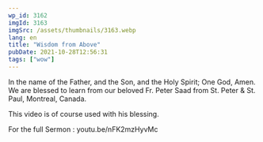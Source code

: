 ```yaml
---
wp_id: 3162
imgId: 3163
imgSrc: /assets/thumbnails/3163.webp
lang: en
title: "Wisdom from Above"
pubDate: 2021-10-28T12:56:31
tags: ["wow"]
---
```


<!-- page: 6 -->

<p>In the name of the Father, and the Son, and the Holy Spirit; One God, Amen. We are blessed to learn from our beloved Fr. Peter Saad from St. Peter &amp; St. Paul, Montreal, Canada.</p>
<p>This video is of course used with his blessing.</p>
<p>For the full Sermon : youtu.be/nFK2mzHyvMc</p>
